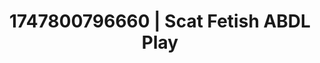 ---
categories:
- Nerdy seduction
- Swimmer
- Subtle kink
- Lip gloss fantasy
- Dirty mind games
image: /assets/images/1747800796660.jpg
layout: post
seo:
  description: Featured content with premium ABDL Play, Scat Fetish. HD images available.
  keywords: ABDL Play, Scat Fetish
  og_image: /assets/images/1747800796660.jpg
  schema_type: VisualArtwork
tags:
- ABDL Play
- '#1747800796660'
- Scat Fetish
title: 1747800796660 | Scat Fetish ABDL Play
---